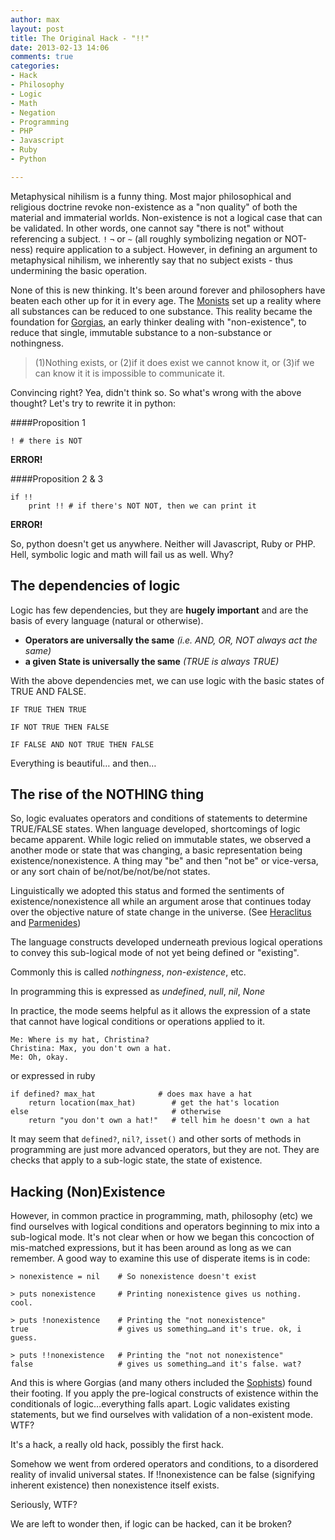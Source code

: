 ```yaml
---
author: max
layout: post
title: The Original Hack - "!!"
date: 2013-02-13 14:06
comments: true
categories: 
- Hack
- Philosophy
- Logic
- Math
- Negation
- Programming
- PHP
- Javascript
- Ruby
- Python

---
```

 
Metaphysical nihilism is a funny thing. Most major philosophical and religious doctrine revoke non-existence as a "non quality" of both the material and immaterial worlds. Non-existence is not a logical case that can be validated. In other words, one cannot say "there is not" without referencing a subject. `!` `¬` or `~` (all roughly symbolizing negation or NOT-ness) require application to a subject. However, in defining an argument to metaphysical nihilism, we inherently say that no subject exists - thus undermining the basic operation.

None of this is new thinking. It's been around forever and philosophers have beaten each other up for it in every age. 
The [Monists](http://en.wikipedia.org/wiki/Monism) set up a reality where all substances can be reduced to one substance. This reality became the foundation for 
[Gorgias](http://en.wikipedia.org/wiki/Gorgias), an early thinker dealing with "non-existence", to reduce that single, immutable substance to a non-substance or nothingness. 

> (1)Nothing exists, or (2)if it does exist we cannot know it, or (3)if we can know it it is impossible to communicate it.

Convincing right? Yea, didn't think so.
So what's wrong with the above thought? Let's try to rewrite it in python:

####Proposition 1

```
! # there is NOT
```
**ERROR!**

####Proposition 2 & 3

```
if !!
	print !! # if there's NOT NOT, then we can print it
```
**ERROR!**

So, python doesn't get us anywhere. Neither will Javascript, Ruby or PHP. Hell, symbolic logic and math will fail us as well.
Why?

## The dependencies of logic
Logic has few dependencies, but they are **hugely important** and are the basis of every language (natural or otherwise). 

* **Operators are universally the same** *(i.e. AND, OR, NOT always act the same)*
* **a given State is universally the same** *(TRUE is always TRUE)*

With the above dependencies met, we can use logic with the basic states of TRUE AND FALSE.

`IF TRUE THEN TRUE`

`IF NOT TRUE THEN FALSE`

`IF FALSE AND NOT TRUE THEN FALSE`

Everything is beautiful… and then… 

## The rise of the NOTHING thing
So, logic evaluates operators and conditions of statements to determine TRUE/FALSE states. When language developed, shortcomings of logic became apparent. While logic relied on immutable states, we observed a another mode or state that was changing, a basic representation being existence/nonexistence. A thing may "be" and then "not be" or vice-versa, or any sort chain of be/not/be/not/be/not states.  

Linguistically we adopted this status and formed the sentiments of existence/nonexistence all while an argument arose that continues today over the objective nature of state change in the universe. (See [Heraclitus](http://en.wikipedia.org/wiki/Heraclitus) and [Parmenides](http://en.wikipedia.org/wiki/Parmenides))

The language constructs developed underneath previous logical operations to convey this sub-logical mode of not yet being defined or "existing".

Commonly this is called *nothingness*, *non-existence*, etc.

In programming this is expressed as *undefined*, *null*, *nil*, *None*

In practice, the mode seems helpful as it allows the expression of a state that cannot have logical conditions or operations applied to it.

```
Me: Where is my hat, Christina?
Christina: Max, you don't own a hat.
Me: Oh, okay.
```

or expressed in ruby

```
if defined? max_hat				 # does max have a hat
	return location(max_hat)		# get the hat's location
else								# otherwise
	return "you don't own a hat!"	# tell him he doesn't own a hat

```

It may seem that `defined?`, `nil?`, `isset()` and other sorts of methods in programming are just more advanced operators, but they are not. They are checks that apply to a sub-logic state, the state of existence.

## Hacking (Non)Existence
However, in common practice in programming, math, philosophy (etc) we find ourselves with logical conditions and operators beginning to mix into a sub-logical mode. It's not clear when or how we began this concoction of mis-matched expressions, but it has been around as long as we can remember. A good way to examine this use of disperate items is in code:


```
> nonexistence = nil	# So nonexistence doesn't exist

> puts nonexistence		# Printing nonexistence gives us nothing. cool.

> puts !nonexistence 	# Printing the "not nonexistence"
true					# gives us something…and it's true. ok, i guess.

> puts !!nonexistence	# Printing the "not not nonexistence"
false					# gives us something…and it's false. wat?
```

And this is where Gorgias (and many others included the [Sophists](http://en.wikipedia.org/wiki/Sophist)) found their footing. If you apply the pre-logical constructs of existence within the conditionals of logic…everything falls apart. Logic validates existing statements, but we find ourselves with validation of a non-existent mode. WTF?

It's a hack, a really old hack, possibly the first hack.

Somehow we went from ordered operators and conditions, to a disordered reality of invalid universal states. If !!nonexistence can be false (signifying inherent existence) then nonexistence itself exists. 

Seriously, WTF?

We are left to wonder then, if logic can be hacked, can it be broken?




